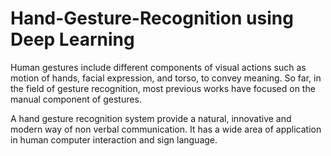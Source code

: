 # Hand-Gesture-Recognition using Deep Learning
Human gestures include different components of visual actions such as motion of hands, facial expression, and torso, to convey meaning. So far, in the field of gesture recognition, most previous works have focused on the manual component of gestures.

A hand gesture recognition system provide a natural, innovative and modern way of non verbal communication. It has a wide area of application in human computer interaction and sign language.
